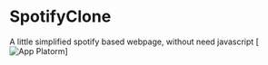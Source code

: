 # SpotifyClone
A little simplified spotify based webpage, without need javascript 
[![App Platorm](https://i.imgur.com/0wT4G53.png)]
